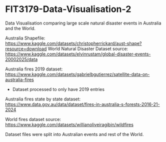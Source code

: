 # FIT3179-Data-Visualisation-2

Data Visualisation comparing large scale natural disaster events in Australia and the World.

Australia Shapefile: https://www.kaggle.com/datasets/christopherrickard/aust-shape?resource=download 
World Natural Disaster Dataset source: https://www.kaggle.com/datasets/elvinrustam/global-disaster-events-20002025/data

Australia fires 2019 dataset: https://www.kaggle.com/datasets/gabrielbgutierrez/satellite-data-on-australia-fires
- Dataset processed to only have 2019 entries

Australia fires state by state dataset: https://www.data.gov.au/data/dataset/fires-in-australia-s-forests-2016-21-2024

World fires dataset source: https://www.kaggle.com/datasets/willianoliveiragibin/wildfires

Dataset files were split into Australian events and rest of the World.
